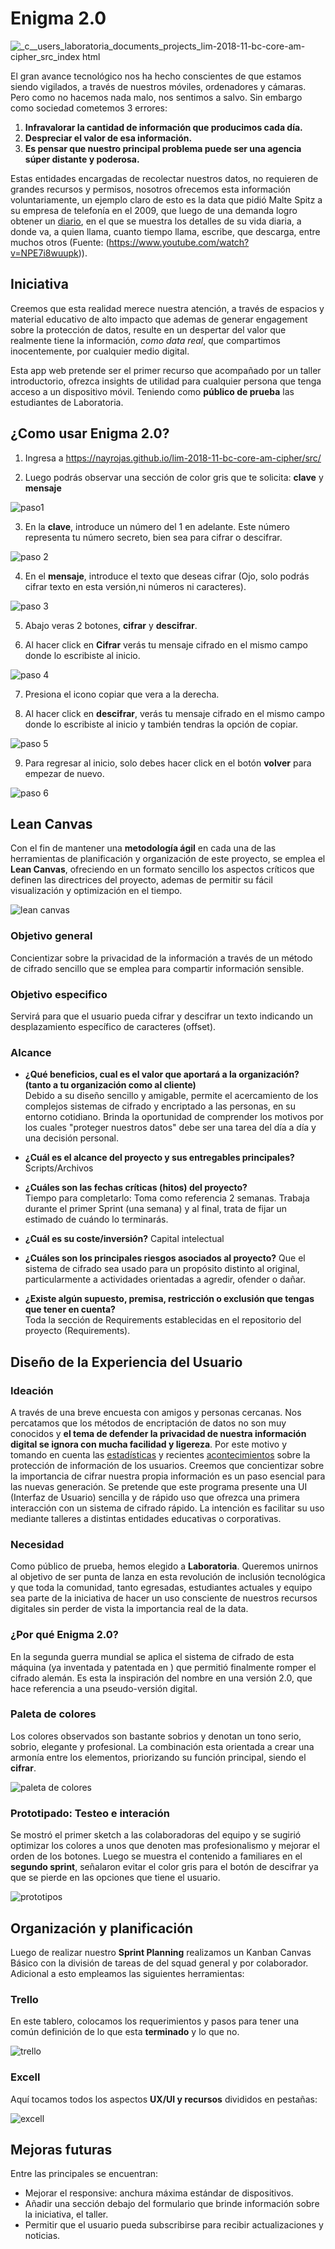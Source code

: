 # Enigma 2.0


![_c__users_laboratoria_documents_projects_lim-2018-11-bc-core-am-cipher_src_index html](https://user-images.githubusercontent.com/43801463/49244671-56d6b100-f3de-11e8-82cb-ab4f2bca51ba.png)


El gran avance tecnológico nos ha hecho conscientes de que estamos siendo vigilados, a través de nuestros móviles, ordenadores y cámaras. Pero como no hacemos nada malo, nos sentimos a salvo. Sin embargo como sociedad cometemos 3 errores:

1. **Infravalorar la cantidad de información que producimos cada día.**
2. **Despreciar el valor de esa información.**
3. **Es pensar que nuestro principal problema puede ser una agencia súper distante y poderosa.**

Estas entidades encargadas de recolectar nuestros datos, no requieren de grandes recursos y permisos, nosotros ofrecemos esta información voluntariamente, un ejemplo claro de esto es la data que pidió Malte Spitz a su empresa de telefonía en el 2009, que luego de una demanda logro obtener un [diario](https://www.youtube.com/watch?v=J1EKvWot-3c), en el que se muestra los detalles de su vida diaria, a donde va, a quien llama, cuanto tiempo llama, escribe, que descarga, entre muchos otros (Fuente: (https://www.youtube.com/watch?v=NPE7i8wuupk)).


## Iniciativa

Creemos que esta realidad merece nuestra atención, a través de espacios y material educativo de alto impacto que ademas de generar engagement sobre la protección de datos, resulte en un despertar del valor que realmente tiene la información,  _como data real_, que compartimos inocentemente, por cualquier medio digital.

Esta app web pretende ser el primer recurso que acompañado por un taller introductorio, ofrezca insights de utilidad para cualquier persona que tenga acceso a un dispositivo móvil. Teniendo como **público de prueba** las estudiantes de Laboratoria.


## ¿Como usar **Enigma 2.0**?

1. Ingresa a https://nayrojas.github.io/lim-2018-11-bc-core-am-cipher/src/

2. Luego podrás observar una sección de color gris que te solicita: **clave** y **mensaje**

![paso1](https://user-images.githubusercontent.com/43801463/49247565-9bb21600-f3e5-11e8-861f-13f418f2281a.png)

3. En la **clave**, introduce un número del 1 en adelante. Este número representa tu número secreto, bien sea para cifrar o descifrar.

![paso 2](https://user-images.githubusercontent.com/43801463/49247128-8a1c3e80-f3e4-11e8-8189-71ad3b6f695a.png)

4. En el **mensaje**, introduce el texto que deseas cifrar (Ojo, solo podrás cifrar texto en esta versión,ni números ni caracteres).

![paso 3](https://user-images.githubusercontent.com/43801463/49247158-9accb480-f3e4-11e8-9aec-2715f4038ede.png)

5. Abajo veras 2 botones, **cifrar** y **descifrar**.

6. Al hacer click en **Cifrar** verás tu mensaje cifrado en el mismo campo donde lo escribiste al inicio.

![paso 4](https://user-images.githubusercontent.com/43801463/49247239-cb145300-f3e4-11e8-8ae0-6a6d49d5783f.png)

7. Presiona el icono copiar que vera a la derecha.

8. Al hacer click en **descifrar**, verás tu mensaje cifrado en el mismo campo donde lo escribiste al inicio y también tendras la opción de copiar.

![paso 5](https://user-images.githubusercontent.com/43801463/49247276-debfb980-f3e4-11e8-9726-86128c26fcee.png)

9. Para regresar al inicio, solo debes hacer click en el botón **volver** para empezar de nuevo.

![paso 6](https://user-images.githubusercontent.com/43801463/49247674-d916a380-f3e5-11e8-9d76-5061195f4b64.png)


## Lean Canvas

Con el fin de mantener una **metodología ágil** en cada una de las herramientas de planificación y organización de este proyecto, se emplea el **Lean Canvas**, ofreciendo en un formato sencillo los aspectos críticos que definen las directrices del proyecto, ademas de permitir su fácil visualización y optimización en el tiempo.

![lean canvas](https://user-images.githubusercontent.com/43801463/49242092-c7c69a80-f3d7-11e8-96aa-7ed636c983b4.png)

### Objetivo general  

Concientizar sobre la privacidad de la información a través de un método de cifrado sencillo que se emplea para compartir información sensible.

### Objetivo especifico			

Servirá para que el usuario pueda cifrar y descifrar un texto indicando un desplazamiento específico de caracteres (offset).

### Alcance

- **¿Qué beneficios, cual es el valor que aportará a la organización? (tanto a tu organización como al cliente)**		
Debido a su diseño sencillo y amigable, permite el acercamiento de los complejos sistemas de cifrado y encriptado a las personas, en su entorno cotidiano. Brinda la oportunidad de comprender los motivos por los cuales "proteger nuestros datos" debe ser una tarea del día a día y una decisión personal.

- **¿Cuál es el alcance del proyecto y sus entregables principales?**
Scripts/Archivos										

- **¿Cuáles son las fechas críticas (hitos) del proyecto?**			
Tiempo para completarlo: Toma como referencia 2 semanas. Trabaja durante el primer Sprint (una semana) y al final, trata de fijar un estimado de cuándo lo terminarás.			

- **¿Cuál es su coste/inversión?**
Capital intelectual				

- **¿Cuáles son los principales riesgos asociados al proyecto?**
Que el sistema de cifrado sea usado para un propósito distinto al original, particularmente a actividades orientadas a agredir, ofender o dañar.					

- **¿Existe algún supuesto, premisa, restricción o exclusión que tengas que tener en cuenta?**								
Toda la sección de Requirements establecidas en el repositorio del proyecto (Requirements).


## Diseño de la Experiencia del Usuario

### Ideación

A través de una breve encuesta con amigos y personas cercanas. Nos percatamos que los métodos de encriptación de datos no son muy conocidos y **el tema de defender la privacidad de nuestra información digital se ignora con mucha facilidad y ligereza**. Por este motivo y tomando en cuenta las [estadísticas](http://www.privacidad-online.net/estadisticas-incidencia-de-amenazas-a-la-privacidad/) y recientes [acontecimientos](https://gestion.pe/fotogalerias/son-principales-casos-robo-datos-personales-mundo-233712) sobre la protección de información de los usuarios. Creemos que concientizar sobre la importancia de cifrar nuestra propia información es un paso esencial para las nuevas generación. Se pretende que este programa presente una UI (Interfaz de Usuario) sencilla y de rápido uso que ofrezca una primera interacción con un sistema de cifrado rápido. La intención es facilitar su uso mediante talleres a distintas entidades educativas o corporativas.


### Necesidad

Como público de prueba, hemos elegido a **Laboratoria**. Queremos unirnos al objetivo de ser punta de lanza en esta revolución de inclusión tecnológica y que toda la comunidad, tanto egresadas, estudiantes actuales y equipo sea parte de la iniciativa de hacer un uso consciente de nuestros recursos digitales sin perder de vista la importancia real de la data.


### ¿Por qué **Enigma 2.0**?

En la segunda guerra mundial se aplica el sistema de cifrado de esta máquina (ya inventada y patentada en ) que permitió finalmente romper el cifrado alemán. Es esta la inspiración del nombre en una versión 2.0, que hace referencia a una pseudo-versión digital.


### Paleta de colores

Los colores observados son bastante sobrios y denotan un tono serio, sobrio, elegante y profesional. La combinación esta orientada a crear una armonía entre los elementos, priorizando su función principal, siendo el **cifrar**.

![paleta de colores](https://user-images.githubusercontent.com/43801463/49239618-2d635880-f3d1-11e8-8c06-49ff0ec471a5.png)


### Prototipado: Testeo e interación

Se mostró el primer sketch a las colaboradoras del equipo y se sugirió optimizar los colores a unos que denoten mas profesionalismo y mejorar el orden de los botones. Luego se muestra el contenido a familiares en el **segundo sprint**, señalaron evitar el color gris para el botón de descifrar ya que se pierde en las opciones que tiene el usuario.

![prototipos](https://user-images.githubusercontent.com/43801463/49247842-4e827400-f3e6-11e8-950c-ebc56552a672.png)



## Organización y planificación

Luego de realizar nuestro **Sprint Planning** realizamos un Kanban Canvas Básico con la división de tareas de del squad general y por colaborador. Adicional a esto empleamos las siguientes herramientas:

### Trello

En este tablero, colocamos los requerimientos y pasos para tener una común definición de lo que esta **terminado** y lo que no.

![trello](https://user-images.githubusercontent.com/43801463/49239657-4bc95400-f3d1-11e8-9e36-3989ba458526.png)

### Excell

Aquí tocamos todos los aspectos **UX/UI y recursos** divididos en pestañas:

![excell](https://user-images.githubusercontent.com/43801463/49239677-5552bc00-f3d1-11e8-82dc-d0f9d968be29.png)


## Mejoras futuras

Entre las principales se encuentran:

- Mejorar el responsive: anchura máxima estándar de dispositivos.
- Añadir una sección debajo del formulario que brinde información sobre la iniciativa, el taller.
- Permitir que el usuario pueda subscribirse para recibir actualizaciones y noticias.
